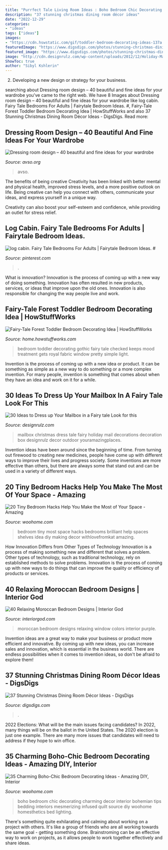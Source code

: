 ```yaml
---
title: "Purrfect Tale Living Room Ideas : Boho Bedroom Chic Decorating Charming Decor Interior Bohemian Tips Bedding Interiors Mesmerizing Infused Quilt Source Diy Woohome Homesthetics Bed Lighting"
description: "37 stunning christmas dining room décor ideas"
date: "2022-12-29"
categories:
- "ideas"
tags: ["ideas"]
images:
- "https://cdn.hswstatic.com/gif/toddler-bedroom-decorating-ideas-137a.jpg"
featuredImage: "https://www.digsdigs.com/photos/stunning-christmas-dining-room-decor-ideas-9.jpg"
featured_image: "https://www.digsdigs.com/photos/stunning-christmas-dining-room-decor-ideas-9.jpg"
image: "http://cdn.designrulz.com/wp-content/uploads/2012/12/Holiday-Mailbox-CHRISTMAS-020.jpg"
ShowToc: true
author: "Sibyl Kshlerin"
---
```



2. Developing a new design or strategy for your business.

	

		
searching about Dressing room design – 40 beautiful and fine ideas for your wardrobe you've came to the right web. We have 8 Images about Dressing room design – 40 beautiful and fine ideas for your wardrobe like log cabin. Fairy Tale Bedrooms For Adults | Fairytale Bedroom Ideas. #, Fairy-Tale Forest Toddler Bedroom Decorating Idea | HowStuffWorks and also 37 Stunning Christmas Dining Room Décor Ideas - DigsDigs. Read more:
		
    
## Dressing Room Design – 40 Beautiful And Fine Ideas For Your Wardrobe

<img loading=lazy src="https://www.avso.org/wp-content/uploads/files/7/8/2/dressing-room-design-40-beautiful-and-fine-ideas-for-your-wardrobe-10-782.jpg" onerror="this.onerror=null;this.src='https://tse3.mm.bing.net/th?id=OIP.ezzoZUhVBJPS6IzsRxiKKwHaLA&amp;pid=15.1';" alt="Dressing room design – 40 beautiful and fine ideas for your wardrobe">

_Source: avso.org_

>avso. 

	

The benefits of being creative
Creativity has been linked with better mental and physical health, improved stress levels, and a more positive outlook on life.
Being creative can help you connect with others, communicate your ideas, and express yourself in a unique way.

Creativity can also boost your self-esteem and confidence, while providing an outlet for stress relief.

    
## Log Cabin. Fairy Tale Bedrooms For Adults | Fairytale Bedroom Ideas. #

<img loading=lazy src="https://i.pinimg.com/736x/42/77/27/427727deb8a154c1779062c9b670f4ce.jpg" onerror="this.onerror=null;this.src='https://tse4.mm.bing.net/th?id=OIP.zLFIKWK8631k12oE9zo_UgAAAA&amp;pid=15.1';" alt="log cabin. Fairy Tale Bedrooms For Adults | Fairytale Bedroom Ideas. #">

_Source: pinterest.com_

>. 

	

What is innovation?
Innovation is the process of coming up with a new way of doing something. Innovation has often resulted in new products, services, or ideas that improve upon the old ones. Innovation is also responsible for changing the way people live and work.

    
## Fairy-Tale Forest Toddler Bedroom Decorating Idea | HowStuffWorks

<img loading=lazy src="https://cdn.hswstatic.com/gif/toddler-bedroom-decorating-ideas-137a.jpg" onerror="this.onerror=null;this.src='https://tse4.mm.bing.net/th?id=OIP.7DDtnNiP9twSLFjrsKSIZAAAAA&amp;pid=15.1';" alt="Fairy-Tale Forest Toddler Bedroom Decorating Idea | HowStuffWorks">

_Source: home.howstuffworks.com_

>bedroom toddler decorating gothic fairy tale checked keeps mood treatment gets royal fabric window pretty simple light. 

	

Invention is the process of coming up with a new idea or product. It can be something as simple as a new way to do something or a more complex invention. For many people, invention is something that comes about when they have an idea and work on it for a while.

    
## 30 Ideas To Dress Up Your Mailbox In A Fairy Tale Look For This

<img loading=lazy src="http://cdn.designrulz.com/wp-content/uploads/2012/12/Holiday-Mailbox-CHRISTMAS-020.jpg" onerror="this.onerror=null;this.src='https://tse3.mm.bing.net/th?id=OIP.XNq6imBMFyXB9Oh2nQJISgHaLH&amp;pid=15.1';" alt="30 Ideas to Dress up Your Mailbox in a Fairy tale Look for this">

_Source: designrulz.com_

>mailbox christmas dress tale fairy holiday mail decorations decoration box designrulz decor outdoor youramazingplaces. 

	

Invention ideas have been around since the beginning of time. From turning out firewood to creating new medicines, people have come up with different ways to improve their lives and progress society. Some inventions are more effective than others, but there are always some that stand out and can be used in a variety of different ways.

    
## 20 Tiny Bedroom Hacks Help You Make The Most Of Your Space - Amazing

<img loading=lazy src="http://www.woohome.com/wp-content/uploads/2014/07/brilliant-ideas-for-tiny-bedroom-6.jpg" onerror="this.onerror=null;this.src='https://tse2.mm.bing.net/th?id=OIP.Ua1saOyrfPAHSbYCbjrHLQHaLH&amp;pid=15.1';" alt="20 Tiny Bedroom Hacks Help You Make the Most of Your Space - Amazing">

_Source: woohome.com_

>bedroom tiny most space hacks bedrooms brilliant help spaces shelves idea diy making decor withlovefromkat amazing. 

	

How Innovation Differs from Other Types of Technology
Innovation is a process of making something new and different that solves a problem. Other types of technology, such as traditional technology, rely on established methods to solve problems. Innovation is the process of coming up with new ways to do things that can improve the quality or efficiency of products or services.

    
## 40 Relaxing Moroccan Bedroom Designs | Interior God

<img loading=lazy src="http://interiorgod.com/wp-content/uploads/2016/06/moroccan-bedroom-design-ideas.jpg" onerror="this.onerror=null;this.src='https://tse3.mm.bing.net/th?id=OIP.PJdevC3lBkFJ8qEUniiMPwHaLV&amp;pid=15.1';" alt="40 Relaxing Moroccan Bedroom Designs | Interior God">

_Source: interiorgod.com_

>moroccan bedroom designs relaxing window colors interior purple. 

	

Invention ideas are a great way to make your business or product more efficient and innovative. By coming up with new ideas, you can increase sales and innovation, which is essential in the business world. There are endless possibilities when it comes to invention ideas, so don't be afraid to explore them!

    
## 37 Stunning Christmas Dining Room Décor Ideas - DigsDigs

<img loading=lazy src="https://www.digsdigs.com/photos/stunning-christmas-dining-room-decor-ideas-9.jpg" onerror="this.onerror=null;this.src='https://tse3.mm.bing.net/th?id=OIP.2q2Y3q6q49MSmNqfdIlCyQHaKn&amp;pid=15.1';" alt="37 Stunning Christmas Dining Room Décor Ideas - DigsDigs">

_Source: digsdigs.com_

>. 

	

2022 Elections: What will be the main issues facing candidates?
In 2022, many things will be on the ballot in the United States. The 2020 election is just one example. There are many more issues that candidates will need to address if they hope to win office.

    
## 35 Charming Boho-Chic Bedroom Decorating Ideas - Amazing DIY, Interior

<img loading=lazy src="http://www.woohome.com/wp-content/uploads/2014/05/charming-boho-bedroom-ideas-21.jpg" onerror="this.onerror=null;this.src='https://tse3.mm.bing.net/th?id=OIP.fe-umxjX6sayJF8CunsPdwHaNO&amp;pid=15.1';" alt="35 Charming Boho-Chic Bedroom Decorating Ideas - Amazing DIY, Interior">

_Source: woohome.com_

>boho bedroom chic decorating charming decor interior bohemian tips bedding interiors mesmerizing infused quilt source diy woohome homesthetics bed lighting. 

	

There's something quite exhilarating and calming about working on a project with others. It's like a group of friends who are all working towards the same goal - getting something done. Brainstroming can be an effective way to work on projects, as it allows people to work together effectively and share ideas.

